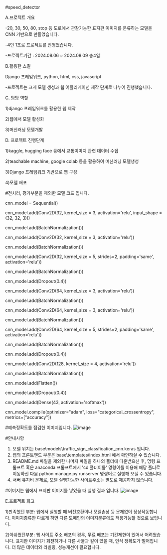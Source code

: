 #speed_detector

A.프로젝트 개요

-20, 30, 50, 80, stop 등 도로에서 관찰가능한 표지판 이미지를 분류하는 모델을 CNN 기반으로 만들었습니다. 

-4인 1조로 프로젝트를 진행했습니다.

-프로젝트기간 : 2024.08.06 ~ 2024.08.09  총4일



B.활용한 스킬

Django 프레임워크, python, html, css, javascript

-프로젝트는 크게 모델 생성과 웹 어플리케이션 제작 단계로 나누어 진행했습니다.



C. 담당 역할

1)django 프레임워크를 활용한 웹 제작

2)웹에서 모델 활성화 

3)머신러닝 모델개발



D. 프로젝트 진행단계

1)kaggle, hugging face 등에서 교통이미지 관련 데이터 수집

2)teachable machine, google colab 등을 활용하여 머신러닝 모델생성

3)Django 프레임워크 기반으로 웹 구성

4)모델 배포




#전처리, 평가부분을 제외한 모델 코드 입니다.


cnn_model = Sequential()

cnn_model.add(Conv2D(32, kernel_size = 3, activation='relu', input_shape = (32, 32, 3)))		

cnn_model.add(BatchNormalization())	

cnn_model.add(Conv2D(32, kernel_size = 3, activation='relu'))	

cnn_model.add(BatchNormalization())	

cnn_model.add(Conv2D(32, kernel_size = 5, strides=2, padding='same', activation='relu'))	

cnn_model.add(BatchNormalization())	

cnn_model.add(Dropout(0.4))	


cnn_model.add(Conv2D(64, kernel_size = 3, activation='relu'))	

cnn_model.add(BatchNormalization())	

cnn_model.add(Conv2D(64, kernel_size = 3, activation='relu'))	

cnn_model.add(BatchNormalization())	

cnn_model.add(Conv2D(64, kernel_size = 5, strides=2, padding='same', activation='relu'))	

cnn_model.add(BatchNormalization())	

cnn_model.add(Dropout(0.4))	

cnn_model.add(Conv2D(128, kernel_size = 4, activation='relu'))	

cnn_model.add(BatchNormalization())	

cnn_model.add(Flatten())	

cnn_model.add(Dropout(0.4))		

cnn_model.add(Dense(43, activation='softmax'))	

cnn_model.compile(optimizer="adam", loss="categorical_crossentropy", metrics=["accuracy"])	




#예측정확도를 점검한 이미지입니다.
![image](https://github.com/user-attachments/assets/47df0296-f534-4827-a4b5-56c34399c515)




#안내사항
1. 모델 위치는 base\models\traffic_sign_classfication_cnn.keras 입니다.
2. 웹의 프론트엔드 부분은 base\templates\index.html 에서 확인하실 수 있습니다.
3. README.md 파일을 제외한 나머지 파일을 하나의 폴더에 다운받으신 후, 명령 프롬프트 혹은 anaconda 프롬프트에서 'cd 폴더이름' 명령어를 이용해 해당 폴더로 이동하신 다음 python manage.py runserver 명령어로 실행해 보실 수 있습니다.
4. 서버 유지비 문제로, 모델 실행가능한 사이트주소는 별도로 제공하지 않습니다. 



#이미지는 웹에서 표지판 이미지를 넣었을 때 실행 결과 입니다.
![image](https://github.com/user-attachments/assets/1c090b12-14e8-4212-b371-9806c2364fa5)



E.프로젝트 회고 

1)만족했던 부분: 
웹에서 실행할 때 버전호환이나 모델손상 등 문제없이 정상작동합니다. 이미지종류만 다르게 하면 다른 도메인의 이미지분류에도 적용가능할 것으로 보입니다.

2)아쉬웠던부분: 
웹 사이트 주소 배포의 경우, 무료 배포는 기간제한이 있어서 어려웠습니다. 
표지판 이미지가 회전하거나 다른 사물과 같이 있을 때, 인식 정확도가 떨어집니다. 더 많은 데이터와 라벨링, 성능개선이 필요합니다.
